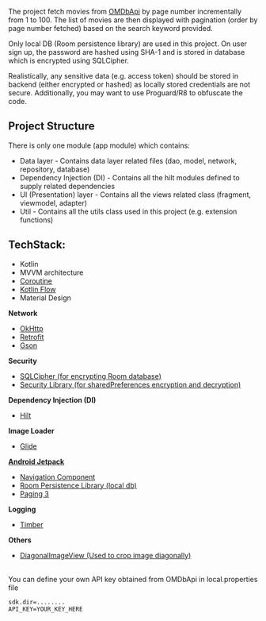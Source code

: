 The project fetch movies from [OMDbApi](https://www.omdbapi.com/) by page number incrementally
from 1 to 100. The list of movies are then displayed with pagination (order by page number fetched)
based on the search keyword provided.

Only local DB (Room persistence library) are used in this project. On user sign up, the password are
hashed using SHA-1 and is stored in database which is encrypted using SQLCipher. 

Realistically, any sensitive data (e.g. access token) should be stored in backend 
(either encrypted or hashed) as locally stored credentials are not secure. Additionally, 
you may want to use Proguard/R8 to obfuscate the code. 

## Project Structure
There is only one module (app module) which contains:
- Data layer - Contains data layer related files (dao, model, network, repository, database)
- Dependency Injection (DI) - Contains all the hilt modules defined to supply related dependencies
- UI (Presentation) layer - Contains all the views related class (fragment, viewmodel, adapter)
- Util - Contains all the utils class used in this project (e.g. extension functions)

## TechStack:
- Kotlin
- MVVM architecture
- [Coroutine](https://developer.android.com/kotlin/coroutines)
- [Kotlin Flow](https://developer.android.com/kotlin/flow)
- Material Design

__Network__
- [OkHttp](https://github.com/square/okhttp)
- [Retrofit](https://square.github.io/retrofit/)
- [Gson](https://github.com/google/gson)

__Security__
- [SQLCipher (for encrypting Room database)](https://github.com/sqlcipher/sqlcipher-android)
- [Security Library (for sharedPreferences encryption and decryption)](https://developer.android.com/topic/security/data)

__Dependency Injection (DI)__
- [Hilt](https://developer.android.com/training/dependency-injection/hilt-android)

__Image Loader__
- [Glide](https://github.com/bumptech/glide)

__[Android Jetpack](https://developer.android.com/jetpack)__
- [Navigation Component](https://developer.android.com/guide/navigation/navigation-getting-started)
- [Room Persistence Library (local db)](https://developer.android.com/training/data-storage/room)
- [Paging 3](https://developer.android.com/topic/libraries/architecture/paging/v3-overview)

__Logging__
- [Timber](https://github.com/JakeWharton/timber)

__Others__
- [DiagonalImageView (Used to crop image diagonally)](https://github.com/santalu/diagonal-imageview)

<br>
You can define your own API key obtained from OMDbApi in local.properties file

```
sdk.dir=........
API_KEY=YOUR_KEY_HERE
```



